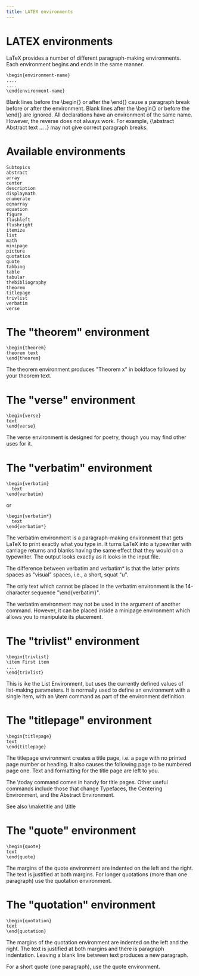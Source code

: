 ```yaml
---
title: LATEX environments
---
```


# LATEX environments

LaTeX provides a number of different paragraph-making environments.
Each environment begins and ends in the same manner.

    \begin{environment-name}
    ....
    ....
    \end{environment-name}

Blank lines before the \begin{} or after the \end{} cause a paragraph
break before or after the environment. Blank lines after the \begin{}
or before the \end{} are ignored.
All declarations have an environment of the same name. However, the
reverse does not always work. For example, {\abstract Abstract text
... .} may not give correct paragraph breaks.

# Available environments

~~~tabbing{n:4}
Subtopics
abstract
array
center
description
displaymath
enumerate
eqnarray
equation
figure
flushleft
flushright
itemize
list
math
minipage
picture
quotation
quote
tabbing
table
tabular
thebibliography
theorem
titlepage
trivlist
verbatim
verse
~~~

# The "theorem" environment

    \begin{theorem}
    theorem text
    \end{theorem}

The theorem environment produces "Theorem x" in boldface followed by
your theorem text.

# The "verse" environment

    \begin{verse}
    text
    \end{verse}

The verse environment is designed for poetry, though you may find
other uses for it.

# The "verbatim" environment

    \begin{verbatim}
      text 
    \end{verbatim}

or

    \begin{verbatim*}
      text
    \end{verbatim*}

The verbatim environment is a paragraph-making environment that gets
LaTeX to print exactly what you type in. It turns LaTeX into a
typewriter with carriage returns and blanks having the same effect
that they would on a typewriter. The output looks exactly as it looks
in the input file.

The difference between verbatim and verbatim* is that the latter
prints spaces as "visual" spaces, i.e., a short, squat "u".

The only text which cannot be placed in the verbatim environment is
the 14-character sequence "\end{verbatim}".

The verbatim environment may not be used in the argument of another
command. However, it can be placed inside a minipage environment which
allows you to manipulate its placement.

# The "trivlist" environment

    \begin{trivlist}
    \item First item
    ....
    \end{trivlist}

This is ike the List Environment, but uses the currently defined
values of list-making parameters. It is normally used to define an
environment with a single item, with an \item command as part of the
environment definition.

# The "titlepage" environment

    \begin{titlepage}
    text
    \end{titlepage}

The titlepage environment creates a title page, i.e. a page with no
printed page number or heading. It also causes the following page to
be numbered page one. Text and formatting for the title page are left
to you.

The \today command comes in handy for title pages. Other useful
commands include those that change Typefaces, the Centering
Environment, and the Abstract Environment.

See also \maketitle and \title

# The "quote" environment

    \begin{quote}
    text
    \end{quote}

The margins of the quote environment are indented on the left and the
right. The text is justified at both margins. For longer quotations
(more than one paragraph) use the quotation environment.

# The "quotation" environment

    \begin{quotation}
    text
    \end{quotation}

The margins of the quotation environment are indented on the left and
the right. The text is justified at both margins and there is
paragraph indentation. Leaving a blank line between text produces a
new paragraph.

For a short quote (one paragraph), use the quote environment.

